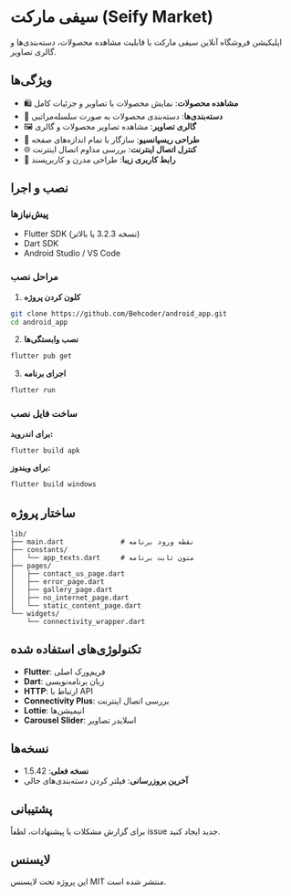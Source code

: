 # سیفی مارکت (Seify Market)

اپلیکیشن فروشگاه آنلاین سیفی مارکت با قابلیت مشاهده محصولات، دسته‌بندی‌ها و گالری تصاویر.

## ویژگی‌ها

- 🛍️ **مشاهده محصولات**: نمایش محصولات با تصاویر و جزئیات کامل
- 📂 **دسته‌بندی‌ها**: دسته‌بندی محصولات به صورت سلسله‌مراتبی
- 🖼️ **گالری تصاویر**: مشاهده تصاویر محصولات و گالری
- 📱 **طراحی ریسپانسیو**: سازگار با تمام اندازه‌های صفحه
- 🌐 **کنترل اتصال اینترنت**: بررسی مداوم اتصال اینترنت
- 🎨 **رابط کاربری زیبا**: طراحی مدرن و کاربرپسند

## نصب و اجرا

### پیش‌نیازها
- Flutter SDK (نسخه 3.2.3 یا بالاتر)
- Dart SDK
- Android Studio / VS Code

### مراحل نصب

1. **کلون کردن پروژه**
```bash
git clone https://github.com/Behcoder/android_app.git
cd android_app
```

2. **نصب وابستگی‌ها**
```bash
flutter pub get
```

3. **اجرای برنامه**
```bash
flutter run
```

### ساخت فایل نصب

**برای اندروید:**
```bash
flutter build apk
```

**برای ویندوز:**
```bash
flutter build windows
```

## ساختار پروژه

```
lib/
├── main.dart              # نقطه ورود برنامه
├── constants/
│   └── app_texts.dart     # متون ثابت برنامه
├── pages/
│   ├── contact_us_page.dart
│   ├── error_page.dart
│   ├── gallery_page.dart
│   ├── no_internet_page.dart
│   └── static_content_page.dart
└── widgets/
    └── connectivity_wrapper.dart
```

## تکنولوژی‌های استفاده شده

- **Flutter**: فریم‌ورک اصلی
- **Dart**: زبان برنامه‌نویسی
- **HTTP**: ارتباط با API
- **Connectivity Plus**: بررسی اتصال اینترنت
- **Lottie**: انیمیشن‌ها
- **Carousel Slider**: اسلایدر تصاویر

## نسخه‌ها

- **نسخه فعلی**: 1.5.42
- **آخرین بروزرسانی**: فیلتر کردن دسته‌بندی‌های خالی

## پشتیبانی

برای گزارش مشکلات یا پیشنهادات، لطفاً issue جدید ایجاد کنید.

## لایسنس

این پروژه تحت لایسنس MIT منتشر شده است.
